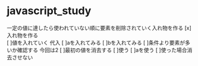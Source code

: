 # javascript_study
一定の値に達したら使われていない順に要素を削除されていく入れ物を作る
[x]入れ物を作る  
[ ]値を入れていく  代入
  [ ]aを入れてみる
  [ ]bを入れてみる
[ ]条件より要素が多いか確認する  今回は2
[ ]最初の値を消去する
[ ]使う
  [ ]aを使う
[ ]使った場合消去させない
